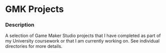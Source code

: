 # GMK Projects
### Description
A selection of Game Maker Studio projects that I have completed as part of my University coursework or that I am currently working on. See individual directories for more details.
